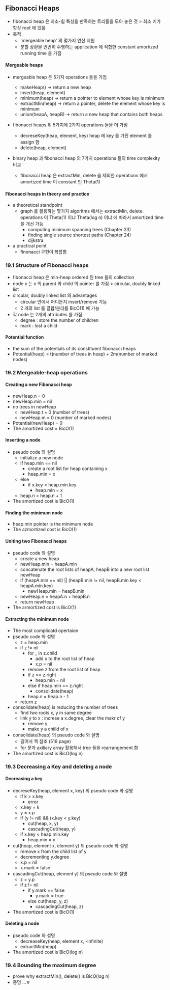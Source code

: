 ## Fibonacci Heaps
- fibonacci heap 은 최소-힙 특성을 만족하는 트리들을 모아 놓은 것 > 최소 키가 항상 root 에 있음
- 목적
  - 'mergeable heap' 의 몇가지 연산 지원
  - 분할 상환을 빈번히 수행하는 application 에 적합한 constant amortized running time 을 가짐

#### Mergeable heaps
- mergeable heap 은 5가지 operations 들을 가짐
  - makeHeap() -> return a new heap
  - insert(heap, element)
  - minimum(heap) -> return a pointer to element whose key is minimum
  - extractMin(heap) -> return a pointer, delete the element whose key is minimum
  - union(heapA, heapB) -> return a new heap that contains both heaps

- fibonacci heaps 위 5가지에 2가지 operations 들을 더 가짐
  - decreseKey(heap, element, key) heap 에 key 를 가진 element 를 assign 함
  - delete(heap, element) 
- binary heap 과 fibonacci heap 의 7가지 operations 들의 time complexity 비교
  - fibonacci heap 은 extractMin, delete 을 제외한 operations 에서 amortized time 이 constant 인 Theta(1)

#### Fibonacci heaps in theory and practice
- a theoretical standpoint 
  - graph 를 활용하는 몇가지 algoritms 에서는 extractMin, delete. operations 이 Theta(1) 이냐 Theta(log n) 이냐 에 따라서 amortized time 을 개선 가능
    - computing minimum spanning trees (Chapter 23)
    - finding single source shortest paths (Chapter 24)
    - dijkstra. 
- a practical point
  - finonacci 구현이 복잡함

### 19.1 Structure of Fibonacci heaps
- fibonacci heap 은 min-heap ordered 된 tree 들의 collection
- node x 는 x 의 parent 와 child 의 pointer 를 가짐 > circular, doubly linked list
- circular, doubly linked list 의 advantages
  - circular 안에서 어디든지 insert/remove 가능
  - 2 개의 list 를 결합/분리를 BicO(1) 에 가능
- 각 node 는 2개의 attributes 를 가짐
  - degree : store the number of children
  - mark : lost a child

#### Potential function
- the sum of the potentials of its constituent fibonacci heaps
- Potential(heap) = t(number of trees in heap) + 2m(number of marked nodes)

### 19.2 Mergeable-heap operations

#### Creating a new Fibonacci heap
- newHeap.n = 0
- newHeap.min = nil
- no trees in newHeap
  - newHeap.t = 0 (number of trees)
  - newHeap.m = 0 (number of marked nodes)
- Potential(newHeap) = 0
- The amortized cost = BicO(1)

#### Inserting a node
- pseudo code 와 설명
  - initialize a new node
  - if heap.min == nil 
    - create a root list for heap containing x
    - heap.min = x
  - else 
    - if x.key < heap.min.key
      - heap.min = x
  - heap.n = heap.n + 1
- The amortized cost is BicO(1)

#### Finding the minimum node
- heap.min pointer is the minimum node
- The azmortized cost is BicO(1)

#### Uniting two Fibonacci heaps
- pseudo code 와 설명
  - create a new heap
  - newHeap.min = heapA.min
  - concatenate the root lists of heapA, heapB into a new root list newHeap
  - if (heapA.min == nil) || (heapB.min != nil, heapB.min.key < heapA.min.key)
    - newHeap.min = heapB.min
  - newHeap.n = heapA.n + heapB.n
  - return newHeap
- The armortized cost is BicO(1)

#### Extracting the minimum node
- The most complicatd opertaion
- pseudo code 와 설명
  - z = heap.min
  - if z != nil
    - for _ in z.child
      - add x to the root list of heap
      - x.p = nil
    - remove z from the root list of heap
    - if z == z.right
      - heap.min = nil
    - else if heap.min == z.right
      - consolidate(heap)
    - heap.n = heap.n - 1
  - return z
- consolidate(heap) is reducing the number of trees
  - find two roots x, y in same degree
  - link y to x : increse a x.degree, clear the makr of y
    - remove y
    - make y a chiild of x
- consolidate(heap) 의 pseudo code 와 설명
  - 길어서 책 참조 (516 page)
  - for 문과 axiliary array 활용해서 tree 들을 rearrangement 함
- The amortized cost is BicO(log n)

### 19.3 Decreasing a Key and deleting a node

#### Decreasing a key
- decreseKey(heap, element x, key) 의 pseudo code 와 설명
  - if k > x.key
    - error
  - x.key = k
  - y = x.p
  - if (y != nil) && (x.key < y.key)
    - cut(heap, x, y)
    - cascadingCut(heap, y)
  - if x.key < heap.min.key
    - heap.min = x
- cut(heap, element x, element y) 의 pseudo code 와 설명
  - remove x from the child list of y
  - decrementing y.degree
  - x.p = nil
  - x.mark = false
- cascadingCut(heap, element y) 의 pseudo code 와 설명
  - z = y.p
  - if z != nil
    - if y.mark == false
      - y.mark = true
    - else cut(heap, y, z)
      - cascadingCut(heap, z)
- The amortized cost is BicO(1)

#### Deleting a node
- pseudo code 와 설명
  - decreaseKey(heap, element x, -infinite)
  - extractMin(heap)
- The amortized cost is BicO(log n)

### 19.4 Bounding the maximum degree
- prove why extractMin(), delete() is BicO(log n)
- 증명 ...ㅎ 